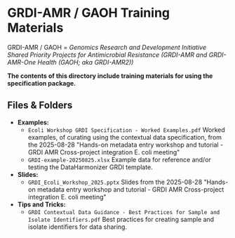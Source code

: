 
# GRDI-AMR / GAOH Training Materials
GRDI-AMR / GAOH = _Genomics Research and Development Initiative Shared Priority Projects for Antimicrobial Resistance (GRDI-AMR and GRDI-AMR-One Health (GAOH; aka GRDI-AMR2))_

**The contents of this directory include training materials for using the specification package.**

## Files & Folders

- **Examples:**
  - `Ecoli Workshop GRDI Specification - Worked Examples.pdf` Worked examples, of curating using the contextual data specification, from the 2025-08-28 "Hands-on metadata entry workshop and tutorial - GRDI AMR Cross-project integration E. coli meeting"
  - `GRDI-example-20250825.xlsx` Example data for reference and/or testing the DataHarmonizer GRDI template.
- **Slides:**
  - `GRDI_Ecoli_Workshop_2025.pptx` Slides from the 2025-08-28 "Hands-on metadata entry workshop and tutorial - GRDI AMR Cross-project integration E. coli meeting"
- **Tips and Tricks:**
  - `GRDI Contextual Data Guidance - Best Practices for Sample and Isolate Identifiers.pdf` Best practices for creating sample and isolate identifiers for data sharing.

